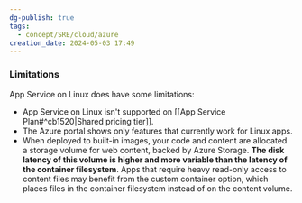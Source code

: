 ```yaml
---
dg-publish: true
tags:
  - concept/SRE/cloud/azure
creation_date: 2024-05-03 17:49
---
```

### Limitations

App Service on Linux does have some limitations:

- App Service on Linux isn't supported on [[App Service Plan#^cb1520|Shared pricing tier]].
- The Azure portal shows only features that currently work for Linux apps.
- When deployed to built-in images, your code and content are allocated a storage volume for web content, backed by Azure Storage. **The disk latency of this volume is higher and more variable than the latency of the container filesystem**. Apps that require heavy read-only access to content files may benefit from the custom container option, which places files in the container filesystem instead of on the content volume.

